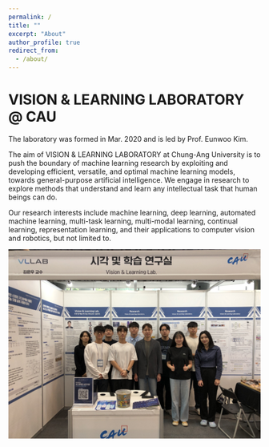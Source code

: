 ```yaml
---
permalink: /
title: ""
excerpt: "About"
author_profile: true
redirect_from: 
  - /about/
---
```




# VISION & LEARNING LABORATORY @ CAU

The laboratory was formed in Mar. 2020 and is led by Prof. Eunwoo Kim.  

The aim of VISION & LEARNING LABORATORY at Chung-Ang University is to push the boundary of machine learning research by exploiting and developing efficient, versatile, and optimal machine learning models, towards general-purpose artificial intelligence.
We engage in research to explore methods that understand and learn any intellectual task that human beings can do.

Our research interests include machine learning, deep learning, automated machine learning, multi-task learning, multi-modal learning, continual learning, representation learning, and their applications to computer vision and robotics, but not limited to.

<img src='/images/lab_pic_202309.jpg' width="800" align="left" style="margin-right:50px">
